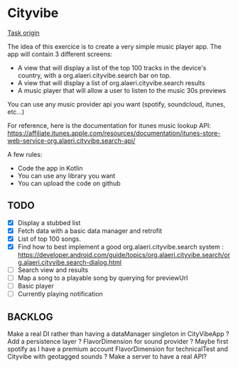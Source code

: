 # Cityvibe

[Task origin](https://gist.github.com/matts2cant/78028940eed02f2ce00ae45710a489a1)

The idea of this exercice is to create a very simple music player app. The app will contain 3 different screens:

* A view that will display a list of the top 100 tracks in the device's country, with a org.alaeri.cityvibe.search bar on top.
* A view that will display a list of org.alaeri.cityvibe.search results
* A music player that will allow a user to listen to the music 30s previews


You can use any music provider api you want (spotify, soundcloud, itunes, etc...)

For reference, here is the documentation for itunes music lookup API: https://affiliate.itunes.apple.com/resources/documentation/itunes-store-web-service-org.alaeri.cityvibe.search-api/

A few rules:

* Code the app in Kotlin
* You can use any library you want
* You can upload the code on github

##

## TODO

* [x] Display a stubbed list
* [x] Fetch data with a basic data manager and retrofit
* [x] List of top 100 songs.
* [x] Find how to best implement a good org.alaeri.cityvibe.search system : https://developer.android.com/guide/topics/org.alaeri.cityvibe.search/org.alaeri.cityvibe.search-dialog.html
* [ ] Search view and results
* [ ] Map a song to a playable song by querying for previewUrl
* [ ] Basic player
* [ ] Currently playing notification

## BACKLOG

Make a real DI rather than having a dataManager singleton in CityVibeApp ?
Add a persistence layer ?
FlavorDimension for sound provider ? Maybe first spotify as I have a premium account
FlavorDimension for technicalTest and Cityvibe with geotagged sounds ?
Make a server to have a real API?



